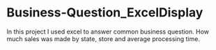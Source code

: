 # Business-Question_ExcelDisplay
In this project I used excel to answer common business question. How much sales was made by state, store and average processing time.
